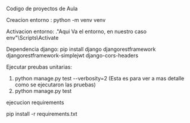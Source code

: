 Codigo de proyectos de Aula

Creacion entorno : python -m venv venv

Activacion entorno: .\"Aqui Va el entorno, en nuestro caso env"\Scripts\Activate

Dependencia django: pip install django djangorestframework djangorestframework-simplejwt django-cors-headers

Ejecutar preubas unitarias: 

1. python manage.py test --verbosity=2 (Esta es para ver a mas detalle como se ejecutaron las pruebas)
2. python manage.py test



ejecucion requirements

pip install -r requirements.txt
